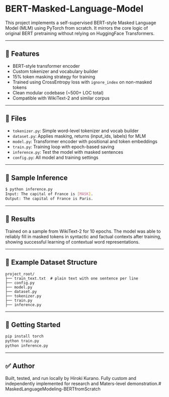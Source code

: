 # BERT-Masked-Language-Model

This project implements a self-supervised BERT-style Masked Language Model (MLM) using PyTorch from scratch. It mirrors the core logic of original BERT pretraining without relying on HuggingFace Transformers.

---

## 📌 Features
- BERT-style transformer encoder
- Custom tokenizer and vocabulary builder
- 15% token masking strategy for training
- Trained using CrossEntropy loss with `ignore_index` on non-masked tokens
- Clean modular codebase (~500+ LOC total)
- Compatible with WikiText-2 and similar corpus

---

## 🔧 Files
- `tokenizer.py`: Simple word-level tokenizer and vocab builder
- `dataset.py`: Applies masking, returns (input_ids, labels) for MLM
- `model.py`: Transformer encoder with positional and token embeddings
- `train.py`: Training loop with epoch-based saving
- `inference.py`: Test the model with masked sentences
- `config.py`: All model and training settings

---

## 🧪 Sample Inference
```bash
$ python inference.py
Input: The capital of France is [MASK].
Output: The capital of France is Paris.
```

---

## 🧠 Results
Trained on a sample from WikiText-2 for 10 epochs. The model was able to reliably fill in masked tokens in syntactic and factual contexts after training, showing successful learning of contextual word representations.

---

## 📁 Example Dataset Structure
```
project_root/
├── train_text.txt  # plain text with one sentence per line
├── config.py
├── model.py
├── dataset.py
├── tokenizer.py
├── train.py
├── inference.py
```

---

## 🏁 Getting Started
```bash
pip install torch
python train.py
python inference.py
```

---

## ✅ Author
Built, tested, and run locally by Hiroki Kurano.
Fully custom and independently implemented for research and Maters-level demonstration.# MaskedLanguageModeling-BERTfromScratch
